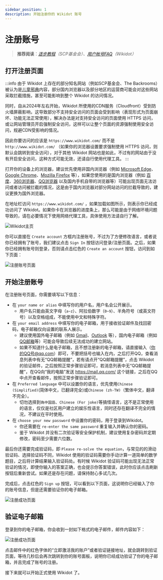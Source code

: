 ```yaml
---
sidebar_position: 1
description: 开始注册你的 Wikidot 账号
---
```


# 注册账号
> **推荐阅读**：_[逐步教程](https://scp-wiki-cn.wikidot.com/step-by-step)（SCP基金会）、[用户帐号FAQ](https://www.wikidot.com/faq:user-accounts)（Wikidot）_

## 打开注册页面
:::info
由于 Wikidot 上存在的部分知名网站（例如SCP基金会、The Backrooms）被认为是[儿童邪典](https://whsczfzd.beijing.gov.cn/zwxx/gzdt/202104/t20210426_3312893.html)内容，部分国内浏览器以及部分地区的运营商可能会对这些网站采取拦截措施，甚至可能影响到整个 Wikidot 的访问情况。

同时，自从2024年左右开始，Wikidot 所使用的CDN服务（Cloudfront）受到防火墙屏蔽影响，这导致部分不支持安全访问的页面会受到影响（表现形式为页面崩坏、功能无法正常使用），解决办法是对支持安全访问的页面使用 HTTPS 访问，或让网站管理员开启强制安全访问，这样可以让整个页面的资源强制使用安全访问，规避CDN受影响的情况。

因此你要访问的应该是 ``https://www.wikidot.com/`` 而不是 ``http://www.wikidot.com/`` （如果你的浏览器设置要求强制使用 HTTPS 访问，则默认会跳转到安全访问），对于其他 Wikidot 网站也是如此，不过有的网站由于没有开启安全访问，这种方式可能无效，还请自行使用代理工具。
:::

打开你的设备上的浏览器，建议优先使用非国内浏览器（例如 [Microsoft Edge](https://www.microsoft.com/zh-cn/edge/download)、[Google Chrome](https://www.google.com/intl/zh-CN/chrome/)、[Mozilla Firefox](https://www.mozilla.org/zh-CN/firefox/) 等），如果您使用的是国内浏览器（例如 [百度](https://www.baidu.com/)、[360浏览器](https://browser.360.cn/)、[QQ浏览器](https://browser.qq.com/) 以及国内手机自带的浏览器等）可能出现页面无法访问或者访问被拦截的情况，这是由于国内浏览器对部分网站访问的拦截导致的，建议更换为国外浏览器。

在地址栏访问 ``https://www.wikidot.com/`` ，如果加载如图所示，则表示你已经成功访问了 Wikidot。如果你卡在浏览器的进度条上，那么可能是由于网络环境问题导致的，请在必要情况下使用网络代理工具，具体使用方法请自行了解。

![Wikidot主页](/img/wikidot.png)


你可以直接在 ``Create account`` 方框内注册账号，不过为了方便修改语言，或者说你已经拥有了账号，我们建议点击 ``Sign In`` 按钮访问登录/注册页面。之后，如果你已经拥有账号则登录，否则请点击红色的 ``Create an account`` 按钮，访问到如下页面：

![注册账号页面](/img/basic/register.png)

## 开始注册账号
在注册账号页面，你需要填写以下信息：
- 在 ``your name or alias`` 中填写你的用户名，用户名会公开展示。
  - 用户名只能由英文字母（``a~z``）、阿拉伯数字（``0~9``）、半角符号（或英文符号）以及空格组成，不能使用中文和特殊字符。
- 在 ``your email address`` 中填写你的电子邮箱，用于接收验证邮件及找回密码，电子邮箱仅向设置的联系人展示。
  - 建议使用国外电子邮箱（例如 [Gmail](https://mail.google.com)、[Outlook](https://outlook.live.com/) 等），国内电子邮箱（例如[QQ邮箱](https://mail.qq.com)等）可能会导致后续无法成功的建立网站。
  - 如果不知道什么是电子邮箱，且不想注册新的电子邮箱，请直接输入（你的QQ号@qq.com）即可，不要把括号也输入在内，之后打开QQ，查看消息列表中有无“QQ邮箱提醒”，若有请点开“QQ邮箱提醒”，点击 Wikidot 的验证邮件，之后按照正常步骤验证即可，若消息列表中无“QQ邮箱提醒”，在QQ向“我的电脑”发送 https://mail.qq.com/ 这个链接，之后在QQ中点开查看邮件，按照正常步骤验证即可。
- 在 ``Preferred language`` 中可以设置你的语言，优先使用``Chinese (Simplified)``(简体中文，已翻译完全)或``Chinese (zh-TW)``（繁体中文，翻译不完全）。
  - 切勿选择到``偽中国語``、``Chinese (For joke)``等搞怪语言，这不是正常使用的语言，仅仅是社区用户建立的娱乐性语言，同时还存在翻译不完全的情况，不建议在平时使用。
- 在 ``choose your new password`` 中设置你的密码，用于登录到Wikidot。
  - 你还需要在 ``re-enter the same password`` 重复输入并确认你的密码。
  - 鉴于 Wikidot 并没有二次验证等安全保护机制，建议使用复杂密码并定期修改，密码至少需要六位数。

最后你还需要完成验证码，即 ``Please re-solve the equation``，与常见的的滑动验证码、选择验证码不同，Wikidot 使用的验证码需要你手动计算一道简单的数学题目，之后将计算结果输入验证码处。有时候 Wikidot 验证码可能出现无法正常验证的情况，即使你输入的答案正确，也会提示你答案错误，此时你应该点击刷新按钮后重新尝试。如果还是存在问题，请保持耐心多试几次。

完成后，点击红色的 ``Sign up`` 按钮，可以看到以下页面，这说明你已经输入了你的账号信息，但是还需要验证你的电子邮箱。

![注册成功页面](/img/basic/check-email.png)

## 验证电子邮箱
登录到你的电子邮箱，你会收到一封如下格式的电子邮件，邮件内容如下： 
  
![注册成功页面](/img/basic/register-emails.png)

点击邮件中的红色字体的“立即激活我的账户”或者验证链接地址，就会跳转到验证页面，等待几秒后会再次跳转到你的账号面板，说明你已经成功验证了你的电子邮箱，并且完成了账号的注册。

接下来就可以开始正式使用 Wikidot 了。
